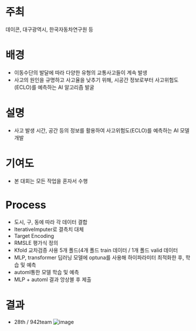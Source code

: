 # 주최
데이콘, 대구광역시, 한국자동차연구원 등

# 배경
- 이동수단의 발달에 따라 다양한 유형의 교통사고들이 계속 발생
- 사고의 원인을 규명하고 사고율을 낮추기 위해, 시공간 정보로부터 사고위험도(ECLO)를 예측하는 AI 알고리즘 발굴
  
# 설명
- 사고 발생 시간, 공간 등의 정보를 활용하여 사고위험도(ECLO)를 예측하는 AI 모델 개발

# 기여도
- 본 대회는 모든 작업을 혼자서 수행

# Process
- 도시, 구, 동에 따라 각 데이터 결합
- IterativeImputer로 결측치 대체
- Target Encoding
- RMSLE 평가식 정의
- Kfold 교차검증 사용 5개 폴드(4개 폴드 train 데이터 / 1개 폴드 valid 데이터
- MLP, transformer 딥러닝 모델에 optuna를 사용해 하이파라미터 최적화한 후, 학습 및 예측
- automl통한 모델 학습 및 예측
- MLP + automl 결과 앙상블 후 제출
  
# 결과
- 28th / 942team
![image](https://github.com/user-attachments/assets/dfa4d138-8609-4e11-9e2f-05aaf1f59501)

